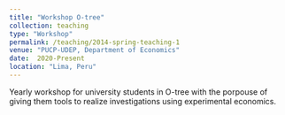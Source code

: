 ```yaml
---
title: "Workshop O-tree"
collection: teaching
type: "Workshop"
permalink: /teaching/2014-spring-teaching-1
venue: "PUCP-UDEP, Department of Economics"
date:  2020-Present
location: "Lima, Peru"
---
```


Yearly workshop for university students in O-tree with the porpouse of giving them tools to realize investigations using experimental economics.
